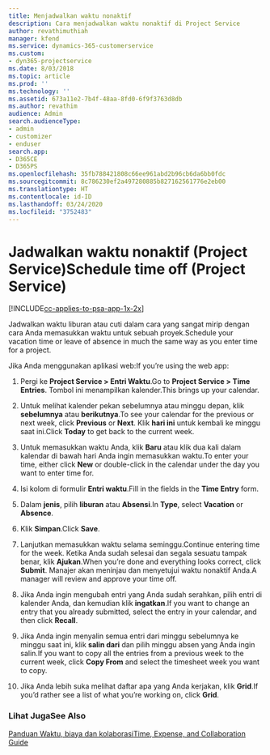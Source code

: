 ```yaml
---
title: Menjadwalkan waktu nonaktif
description: Cara menjadwalkan waktu nonaktif di Project Service
author: revathimuthiah
manager: kfend
ms.service: dynamics-365-customerservice
ms.custom:
- dyn365-projectservice
ms.date: 8/03/2018
ms.topic: article
ms.prod: ''
ms.technology: ''
ms.assetid: 673a11e2-7b4f-48aa-8fd0-6f9f3763d8db
ms.author: revathim
audience: Admin
search.audienceType:
- admin
- customizer
- enduser
search.app:
- D365CE
- D365PS
ms.openlocfilehash: 35fb788421808c66ee961abd2b96cb6da6bb0fdc
ms.sourcegitcommit: 8c786230ef2a497280885b827162561776e2eb00
ms.translationtype: HT
ms.contentlocale: id-ID
ms.lasthandoff: 03/24/2020
ms.locfileid: "3752483"
---
```

# <a name="schedule-time-off-project-service"></a><span data-ttu-id="198a8-103">Jadwalkan waktu nonaktif (Project Service)</span><span class="sxs-lookup"><span data-stu-id="198a8-103">Schedule time off (Project Service)</span></span>

[!INCLUDE[cc-applies-to-psa-app-1x-2x](../includes/cc-applies-to-psa-app-1x-2x.md)]

<span data-ttu-id="198a8-104">Jadwalkan waktu liburan atau cuti dalam cara yang sangat mirip dengan cara Anda memasukkan waktu untuk sebuah proyek.</span><span class="sxs-lookup"><span data-stu-id="198a8-104">Schedule your vacation time or leave of absence in much the same way as you enter time for a project.</span></span>  
  
 <span data-ttu-id="198a8-105">Jika Anda menggunakan aplikasi web:</span><span class="sxs-lookup"><span data-stu-id="198a8-105">If you’re using the web app:</span></span>  
  
1.  <span data-ttu-id="198a8-106">Pergi ke **Project Service > Entri Waktu**.</span><span class="sxs-lookup"><span data-stu-id="198a8-106">Go to **Project Service > Time Entries**.</span></span> <span data-ttu-id="198a8-107">Tombol ini menampilkan kalender.</span><span class="sxs-lookup"><span data-stu-id="198a8-107">This brings up your calendar.</span></span>  
  
2.  <span data-ttu-id="198a8-108">Untuk melihat kalender pekan sebelumnya atau minggu depan, klik **sebelumnya** atau **berikutnya**.</span><span class="sxs-lookup"><span data-stu-id="198a8-108">To see your calendar for the previous or next week, click **Previous** or **Next**.</span></span> <span data-ttu-id="198a8-109">Klik **hari ini** untuk kembali ke minggu saat ini.</span><span class="sxs-lookup"><span data-stu-id="198a8-109">Click **Today** to get back to the current week.</span></span>  
  
3.  <span data-ttu-id="198a8-110">Untuk memasukkan waktu Anda, klik **Baru** atau klik dua kali dalam kalendar di bawah hari Anda ingin memasukkan waktu.</span><span class="sxs-lookup"><span data-stu-id="198a8-110">To enter your time, either click **New** or double-click in the calendar under the day you want to enter time for.</span></span>  
  
4.  <span data-ttu-id="198a8-111">Isi kolom di formulir **Entri waktu**.</span><span class="sxs-lookup"><span data-stu-id="198a8-111">Fill in the fields in the **Time Entry** form.</span></span>  
  
5.  <span data-ttu-id="198a8-112">Dalam **jenis**, pilih **liburan** atau **Absensi**.</span><span class="sxs-lookup"><span data-stu-id="198a8-112">In **Type**, select **Vacation** or **Absence**.</span></span>  
  
6.  <span data-ttu-id="198a8-113">Klik **Simpan**.</span><span class="sxs-lookup"><span data-stu-id="198a8-113">Click **Save**.</span></span>  
  
7.  <span data-ttu-id="198a8-114">Lanjutkan memasukkan waktu selama seminggu.</span><span class="sxs-lookup"><span data-stu-id="198a8-114">Continue entering time for the week.</span></span> <span data-ttu-id="198a8-115">Ketika Anda sudah selesai dan segala sesuatu tampak benar, klik **Ajukan**.</span><span class="sxs-lookup"><span data-stu-id="198a8-115">When you’re done and everything looks correct, click **Submit**.</span></span> <span data-ttu-id="198a8-116">Manajer akan meninjau dan menyetujui waktu nonaktif Anda.</span><span class="sxs-lookup"><span data-stu-id="198a8-116">A manager will review and approve your time off.</span></span>  
  
8.  <span data-ttu-id="198a8-117">Jika Anda ingin mengubah entri yang Anda sudah serahkan, pilih entri di kalender Anda, dan kemudian klik **ingatkan**.</span><span class="sxs-lookup"><span data-stu-id="198a8-117">If you want to change an entry that you already submitted, select the entry in your calendar, and then click **Recall**.</span></span>  
  
9. <span data-ttu-id="198a8-118">Jika Anda ingin menyalin semua entri dari minggu sebelumnya ke minggu saat ini, klik **salin dari** dan pilih minggu absen yang Anda ingin salin.</span><span class="sxs-lookup"><span data-stu-id="198a8-118">If you want to copy all the entries from a previous week to the current week, click **Copy From** and select the timesheet week you want to copy.</span></span>  
  
10. <span data-ttu-id="198a8-119">Jika Anda lebih suka melihat daftar apa yang Anda kerjakan, klik **Grid**.</span><span class="sxs-lookup"><span data-stu-id="198a8-119">If you’d rather see a list of what you’re working on, click **Grid**.</span></span>  
  
### <a name="see-also"></a><span data-ttu-id="198a8-120">Lihat Juga</span><span class="sxs-lookup"><span data-stu-id="198a8-120">See Also</span></span>  
 [<span data-ttu-id="198a8-121">Panduan Waktu, biaya dan kolaborasi</span><span class="sxs-lookup"><span data-stu-id="198a8-121">Time, Expense, and Collaboration Guide</span></span>](../project-service/time-expense-collaboration-guide.md)
